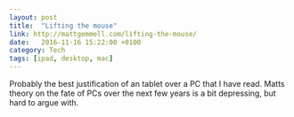 ```yaml
---
layout: post
title:  "Lifting the mouse"
link: http://mattgemmell.com/lifting-the-mouse/
date:   2016-11-16 15:22:00 +0100
category: Tech 
tags: [ipad, desktop, mac]
---
```


Probably the best justification of an tablet over a PC that I have read. Matts theory on the fate of PCs over the next few years is a bit depressing, but hard to argue with.
